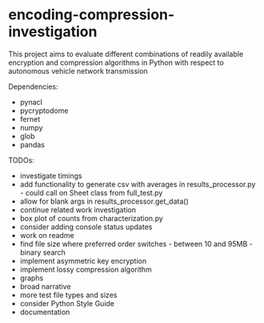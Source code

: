 # encoding-compression-investigation
This project aims to evaluate different combinations of readily available encryption and compression algorithms in Python with respect to autonomous vehicle network transmission

Dependencies:
* pynacl
* pycryptodome
* fernet
* numpy
* glob
* pandas

TODOs:
* investigate timings
* add functionality to generate csv with averages in results_processor.py - could call on Sheet class from full_test.py
* allow for blank args in results_processor.get_data()
* continue related work investigation
* box plot of counts from characterization.py
* consider adding console status updates
* work on readme
* find file size where preferred order switches - between 10 and 95MB - binary search
* implement asymmetric key encryption
* implement lossy compression algorithm
* graphs
* broad narrative
* more test file types and sizes
* consider Python Style Guide
* documentation
